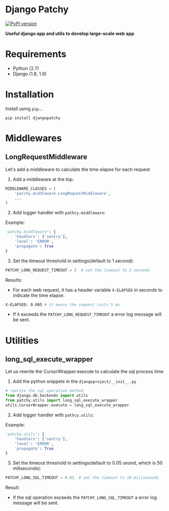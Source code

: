 # Django Patchy

[![PyPI version](https://badge.fury.io/py/djangopatchy.svg)](https://badge.fury.io/py/djangopatchy)

**Useful django app and utils to develop large-scale web app**

# Requirements

* Python (2.7)
* Django (1.8, 1.9)

# Installation

Install using `pip`...

    pip install djangopatchy

# Middlewares

## LongRequestMiddleware

Let's add a middleware to calculate the time elapse for each request

1. Add a middleware at the top:

```python
MIDDLEWARE_CLASSES = (
    'patchy.middleware.LongRequestMiddleware',
    ...
)
```

2. Add logger handler with `pathcy.middleware`:

Example:

```python
'patchy.middleware': {
    'handlers': ['sentry'],
    'level': 'ERROR',
    'propagate': True
}
```

3. Set the timeout threshold in settings(default to 1 second):

```python
PATCHY_LONG_REQUEST_TIMEOUT = 2  # set the timeout to 2 seconds
```

Results:

* For each web request, it has a header variable `X-ELAPSED` in seconds to indicate the time elapse. 

```bash
X-ELAPSED: 0.005 # it means the request costs 5 ms
```

* If it exceeds the `PATCHY_LONG_REQUEST_TIMEOUT` a error log message will be sent.

# Utilities

## long_sql_execute_wrapper

Let us rewrite the CursorWrapper.execute to calculate the sql process time

1. Add the python snippets in the `djangoproject/__init__.py`
```python
# rewrite the sql operation method
from django.db.backends import utils
from patchy.utils import long_sql_execute_wrapper
utils.CursorWrapper.execute = long_sql_execute_wrapper
```

2. Add logger handler with `pathcy.utils`:

Example:

```python
'patchy.utils': {
    'handlers': ['sentry'],
    'level': 'ERROR',
    'propagate': True
}
```

3. Set the timeout threshold in settings(default to 0.05 seond, which is 50 miliseconds):

```python
PATCHY_LONG_SQL_TIMEOUT = 0.01  # set the timeout to 10 miliseconds
```

Result:

* If the sql operation exceeds the `PATCHY_LONG_SQL_TIMEOUT` a error log message will be sent.
